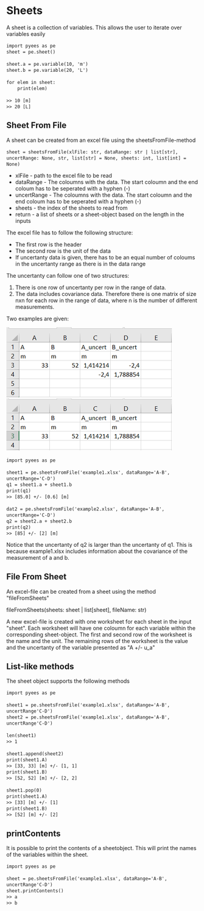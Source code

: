 
# Sheets

A sheet is a collection of variables. This allows the user to iterate over variables easily

```
import pyees as pe
sheet = pe.sheet()

sheet.a = pe.variable(10, 'm')
sheet.b = pe.variable(20, 'L')

for elem in sheet:
    print(elem)

>> 10 [m]
>> 20 [L]
```


## Sheet From File

A sheet can be created from an excel file using the sheetsFromFile-method

```
sheet = sheetsFromFile(xlFile: str, dataRange: str | list[str], uncertRange: None, str, list[str] = None, sheets: int, list[int] = None)
```

 - xlFile - path to the excel file to be read
 - dataRange - The coloumns with the data. The start coloumn and the end coloum has to be seperated with a hyphen (-)
 - uncertRange - The coloumns with the data. The start coloumn and the end coloum has to be seperated with a hyphen (-)
 - sheets - the index of the sheets to read from
 - return - a list of sheets or a sheet-object based on the length in the inputs


The excel file has to follow the following structure:
 - The first row is the header
 - The second row is the unit of the data
 - If uncertanty data is given, there has to be an equal number of coloums in the uncertanty range as there is in the data range


The uncertanty can follow one of two structures:
 1. There is one row of uncertanty per row in the range of data.
 2. The data includes covariance data. Therefore there is one matrix of size nxn for each row in the range of data, where n is the number of different measurements.

Two examples are given:

![Example 1](/docs/examples/example1.png)
![Example 2](/docs/examples/example2.png)

```
import pyees as pe

sheet1 = pe.sheetsFromFile('example1.xlsx', dataRange='A-B', uncertRange='C-D')
q1 = sheet1.a + sheet1.b
print(q1)
>> [85.0] +/- [0.6] [m]

dat2 = pe.sheetsFromFile('example2.xlsx', dataRange='A-B', uncertRange='C-D')
q2 = sheet2.a + sheet2.b
print(q2)
>> [85] +/- [2] [m]
```

Notice that the uncertanty of q2 is larger than the uncertanty of q1. This is because example1.xlsx includes information about the covariance of the measurement of a and b.



## File From Sheet

An excel-file can be created from a sheet using the method "fileFromSheets"

fileFromSheets(sheets: sheet | list[sheet], fileName: str)

A new excel-file is created with one worksheet for each sheet in the input "sheet". Each worksheet will have one coloumn for each variable within the corresponding sheet-object. The first and second row of the worksheet is the name and the unit. The remaining rows of the worksheet is the value and the uncertanty of the variable presented as "A +/- u_a"

## List-like methods

The sheet object supports the following methods
```
import pyees as pe

sheet1 = pe.sheetsFromFile('example1.xlsx', dataRange='A-B', uncertRange'C-D')
sheet2 = pe.sheetsFromFile('example1.xlsx', dataRange='A-B', uncertRange'C-D')

len(sheet1)
>> 1

sheet1.append(sheet2)
print(sheet1.A)
>> [33, 33] [m] +/- [1, 1]
print(sheet1.B)
>> [52, 52] [m] +/- [2, 2]

sheet1.pop(0)
print(sheet1.A)
>> [33] [m] +/- [1]
print(sheet1.B)
>> [52] [m] +/- [2]
```


## printContents

It is possible to print the contents of a sheetobject. This will print the names of the variables within the sheet.

```
import pyees as pe

sheet = pe.sheetsFromFile('example1.xlsx', dataRange='A-B', uncertRange'C-D')
sheet.printContents()
>> a
>> b
```



